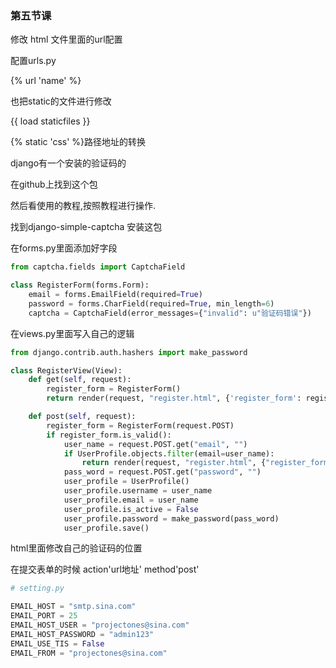 ### 第五节课

修改 html 文件里面的url配置

配置urls.py



{%  url 'name' %}

也把static的文件进行修改

{{ load staticfiles }}

{% static 'css' %}路径地址的转换

django有一个安装的验证码的

在github上找到这个包

然后看使用的教程,按照教程进行操作.

找到django-simple-captcha 安装这包 



在forms.py里面添加好字段

```python
from captcha.fields import CaptchaField

class RegisterForm(forms.Form):
    email = forms.EmailField(required=True)
    password = forms.CharField(required=True, min_length=6)
    captcha = CaptchaField(error_messages={"invalid": u"验证码错误"})

```

在views.py里面写入自己的逻辑

```python
from django.contrib.auth.hashers import make_password

class RegisterView(View):
    def get(self, request):
        register_form = RegisterForm()
        return render(request, "register.html", {'register_form': register_form})

    def post(self, request):
        register_form = RegisterForm(request.POST)
        if register_form.is_valid():
            user_name = request.POST.get("email", "")
            if UserProfile.objects.filter(email=user_name):
                return render(request, "register.html", {"register_form": register_form, "msg": "用户已经存在!"})
            pass_word = request.POST.get("password", "")
            user_profile = UserProfile()
            user_profile.username = user_name
            user_profile.email = user_name
            user_profile.is_active = False
            user_profile.password = make_password(pass_word)
            user_profile.save()
```





html里面修改自己的验证码的位置



在提交表单的时候  action'url地址' method'post'

```python
# setting.py

EMAIL_HOST = "smtp.sina.com"
EMAIL_PORT = 25
EMAIL_HOST_USER = "projectones@sina.com"
EMAIL_HOST_PASSWORD = "admin123"
EMAIL_USE_TIS = False
EMAIL_FROM = "projectones@sina.com"
```



